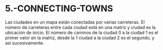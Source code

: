 # 5.-CONNECTING-TOWNS
Las ciudades en un mapa están conectadas por varias carreteras. El número de carreteras entre cada ciudad está en una matriz y ciudad es la ubicación de inicio. El número de caminos de la ciudad 0 a la ciudad  1 es el primer valor en la matriz, desde la 1 ciudad a la ciudad 2 es el segundo, y así sucesivamente.
